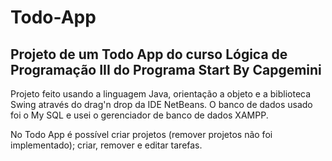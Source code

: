 # Todo-App
## Projeto de um Todo App do curso Lógica de Programação III do Programa Start By Capgemini
Projeto feito usando a linguagem Java, orientação a objeto e a biblioteca Swing através do drag'n drop da IDE NetBeans.
O banco de dados usado foi o My SQL e usei o gerenciador de banco de dados XAMPP.

No Todo App é possível criar projetos (remover projetos não foi implementado); criar, remover e editar tarefas.

